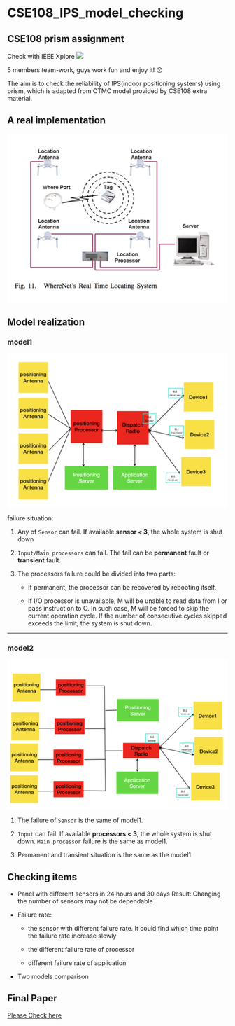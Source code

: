 # CSE108_IPS_model_checking

## CSE108 prism assignment

Check with IEEE Xplore ![](https://ieeexplore.ieee.org/document/8589425/metrics#metrics)

5 members team-work, guys work fun and enjoy it! 😙

The aim is to check the reliability of IPS(indoor positioning systems) using prism, which is adapted from CTMC model provided by CSE108 extra material.

## A real implementation
![](./Pan/real_implementation.png)


## Model realization

### model1

![](./Pan/model1.png)

failure situation:

1. Any of `Sensor` can fail.  If available **sensor < 3**, the whole system is shut down

2. `Input/Main processors` can fail.  The fail can be **permanent** fault or **transient** fault.

3. The processors failure could be divided into two parts:

    - If permanent, the processor can be recovered by rebooting itself.  

    - If I/O processor is unavailable, M will be unable to read data from I or pass instruction to O.  In such case, M will be forced to skip the current operation cycle.  If the number of consecutive cycles skipped exceeds the limit, the system is shut down.

-----

### model2

![](./Pan/model2.png)


1. The failure of `Sensor` is the same of model1.

2. `Input` can fail. If available **processors < 3**, the whole system is shut down. `Main processor` failure is the same as model1.

3. Permanent and transient situation is the same as the model1


## Checking items  

- Panel with different sensors in 24 hours and 30 days
Result: Changing the number of sensors may not be dependable

- Failure rate:

    - the sensor with different failure rate. It could find which time point the         failure rate increase slowly

    - the different failure rate of processor

    - different failure rate of application

- Two models comparison


## Final Paper

[Please Check here](https://github.com/bravoPan/CSE108_IPS_model_checking/blob/master/final_revision.pdf)
